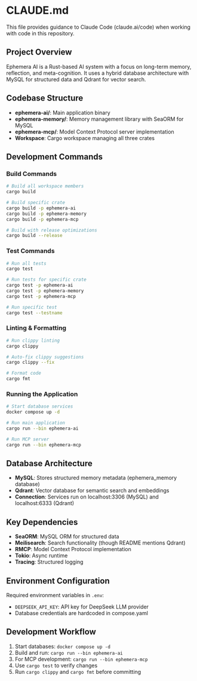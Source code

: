 # CLAUDE.md

This file provides guidance to Claude Code (claude.ai/code) when working with code in this repository.

## Project Overview

Ephemera AI is a Rust-based AI system with a focus on long-term memory, reflection, and meta-cognition. It uses a hybrid database architecture with MySQL for structured data and Qdrant for vector search.

## Codebase Structure

- **ephemera-ai/**: Main application binary
- **ephemera-memory/**: Memory management library with SeaORM for MySQL
- **ephemera-mcp/**: Model Context Protocol server implementation
- **Workspace**: Cargo workspace managing all three crates

## Development Commands

### Build Commands
```bash
# Build all workspace members
cargo build

# Build specific crate
cargo build -p ephemera-ai
cargo build -p ephemera-memory
cargo build -p ephemera-mcp

# Build with release optimizations
cargo build --release
```

### Test Commands
```bash
# Run all tests
cargo test

# Run tests for specific crate
cargo test -p ephemera-ai
cargo test -p ephemera-memory
cargo test -p ephemera-mcp

# Run specific test
cargo test --testname
```

### Linting & Formatting
```bash
# Run clippy linting
cargo clippy

# Auto-fix clippy suggestions
cargo clippy --fix

# Format code
cargo fmt
```

### Running the Application
```bash
# Start database services
docker compose up -d

# Run main application
cargo run --bin ephemera-ai

# Run MCP server
cargo run --bin ephemera-mcp
```

## Database Architecture

- **MySQL**: Stores structured memory metadata (ephemera_memory database)
- **Qdrant**: Vector database for semantic search and embeddings
- **Connection**: Services run on localhost:3306 (MySQL) and localhost:6333 (Qdrant)

## Key Dependencies

- **SeaORM**: MySQL ORM for structured data
- **Meilisearch**: Search functionality (though README mentions Qdrant)
- **RMCP**: Model Context Protocol implementation
- **Tokio**: Async runtime
- **Tracing**: Structured logging

## Environment Configuration

Required environment variables in `.env`:
- `DEEPSEEK_API_KEY`: API key for DeepSeek LLM provider
- Database credentials are hardcoded in compose.yaml

## Development Workflow

1. Start databases: `docker compose up -d`
2. Build and run: `cargo run --bin ephemera-ai`
3. For MCP development: `cargo run --bin ephemera-mcp`
4. Use `cargo test` to verify changes
5. Run `cargo clippy` and `cargo fmt` before committing